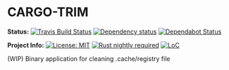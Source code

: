 # CARGO-TRIM

**Status:**
[![Travis Build Status][build_badge]][build_link]
[![Dependency status][deps_badge]][deps_link]
[![Dependabot Status][dependabot_badge]][dependabot_link]

**Project Info:**
[![License: MIT][license_badge]][license_link]
[![Rust nightly required][rust_badge]][rust_link]
[![LoC][loc_badge]][loc_link]


(WIP) Binary application for cleaning .cache/registry file

[build_badge]: https://img.shields.io/travis/com/iamsauravsharma/cargo-trim.svg?logo=travis
[build_link]: https://travis-ci.com/iamsauravsharma/cargo-trim
[deps_badge]: https://deps.rs/repo/github/iamsauravsharma/cargo-trim/status.svg
[deps_link]: https://deps.rs/repo/github/iamsauravsharma/cargo-trim
[dependabot_badge]: https://api.dependabot.com/badges/status?host=github&repo=iamsauravsharma/cargo-trim
[dependabot_link]: https://dependabot.com
[license_badge]: https://img.shields.io/github/license/iamsauravsharma/cargo-trim.svg
[license_link]: LICENSE
[rust_badge]: https://img.shields.io/badge/rust-nightly-blue.svg?logo=rust
[rust_link]: https://rustup.rs
[loc_badge]: https://tokei.rs/b1/github/iamsauravsharma/cargo-trim
[loc_link]: https://github.com/iamsauravsharma/cargo-trim